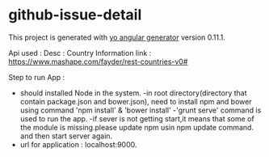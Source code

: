 # github-issue-detail

This project is generated with [yo angular generator](https://github.com/yeoman/generator-angular)
version 0.11.1.

Api used :
  Desc : Country Information
  link : https://www.mashape.com/fayder/rest-countries-v0#



Step to run App :
  - should installed Node in the system.
  -in root directory(directory that contain package.json and bower.json), need to install npm and bower using command 'npm install' & 'bower install'
  -'grunt serve' command is used to run the app.
  -if sever is not getting start,it means that some of the module is missing.please update npm usin npm update command. and then start server again.
  - url for application : localhost:9000.


